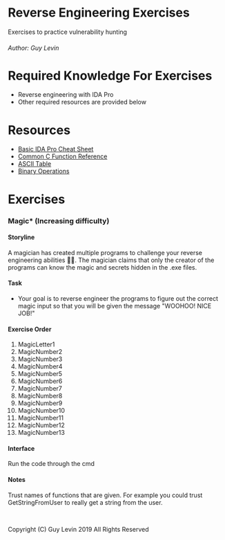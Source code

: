 # Reverse Engineering Exercises
Exercises to practice vulnerability hunting

###### Author: Guy Levin

# Required Knowledge For Exercises
* Reverse engineering with IDA Pro
* Other required resources are provided below

# Resources
* [Basic IDA Pro Cheat Sheet](ida_cheetsheet.md)
* [Common C Function Reference](common_c_function_reference.md)
* [ASCII Table](ascii_table_reference.md)
* [Binary Operations](binary_operations.md)

# Exercises

### Magic* (Increasing difficulty)

#### Storyline
A magician has created multiple programs to challenge your reverse engineering abilities 🧙‍♀️. 
The magician claims that only the creator of the programs can know the magic and secrets hidden in the .exe files.

#### Task
* Your goal is to reverse engineer the programs to figure out the correct magic input so that you will be given the message "WOOHOO! NICE JOB!"

#### Exercise Order
1. MagicLetter1
2. MagicNumber2
3. MagicNumber3
4. MagicNumber4
5. MagicNumber5
6. MagicNumber6
7. MagicNumber7
8. MagicNumber8
9. MagicNumber9
10. MagicNumber10
11. MagicNumber11
12. MagicNumber12
13. MagicNumber13


#### Interface
Run the code through the cmd

#### Notes
Trust names of functions that are given. For example you could trust GetStringFromUser to really get a string from the user.

&nbsp;
&nbsp;

Copyright (C) Guy Levin 2019 All Rights Reserved
